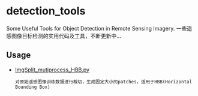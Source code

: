 # detection_tools
Some Useful Tools for Object Detection in Remote Sensing Imagery. 一些遥感图像目标检测的实用代码及工具，不断更新中...

## Usage 

* [ImgSplit_mutiprocess_HBB.py](https://github.com/fan0210/detection_tools/blob/master/ImgSplit_mutiprocess_HBB.py)

  `对原始遥感图像训练数据进行裁切，生成固定大小的patches，适用于HBB(Horizontal Bounding Box)`
